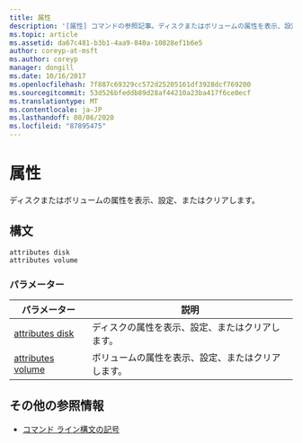 ```yaml
---
title: 属性
description: '[属性] コマンドの参照記事。ディスクまたはボリュームの属性を表示、設定、またはクリアします。'
ms.topic: article
ms.assetid: da67c481-b3b1-4aa9-840a-10828ef1b6e5
author: coreyp-at-msft
ms.author: coreyp
manager: dongill
ms.date: 10/16/2017
ms.openlocfilehash: 7f887c69329cc572d25205161df3928dcf769200
ms.sourcegitcommit: 53d526bfeddb89d28af44210a23ba417f6ce0ecf
ms.translationtype: MT
ms.contentlocale: ja-JP
ms.lasthandoff: 08/06/2020
ms.locfileid: "87895475"
---
```

# <a name="attributes"></a>属性

ディスクまたはボリュームの属性を表示、設定、またはクリアします。

## <a name="syntax"></a>構文

```
attributes disk
attributes volume
```

### <a name="parameters"></a>パラメーター

| パラメーター | 説明 |
| --------- | ----------- |
| [attributes disk](attributes-disk.md) | ディスクの属性を表示、設定、またはクリアします。 |
| [attributes volume](attributes-volume.md) | ボリュームの属性を表示、設定、またはクリアします。 |

## <a name="additional-references"></a>その他の参照情報

- [コマンド ライン構文の記号](command-line-syntax-key.md)
